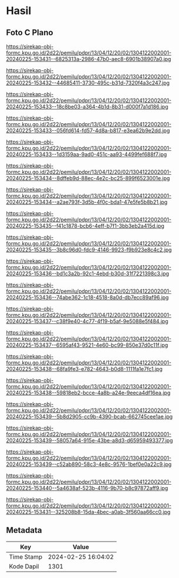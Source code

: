 # Hasil

## Foto C Plano

https://sirekap-obj-formc.kpu.go.id/2d22/pemilu/pdpr/13/04/12/20/02/1304122002001-20240225-153431--6825313a-2986-47b0-aec8-6901b38907a0.jpg

https://sirekap-obj-formc.kpu.go.id/2d22/pemilu/pdpr/13/04/12/20/02/1304122002001-20240225-153432--44685411-3730-495c-b31d-7320f4a3c247.jpg

https://sirekap-obj-formc.kpu.go.id/2d22/pemilu/pdpr/13/04/12/20/02/1304122002001-20240225-153433--18c8be03-a364-4b1d-8b31-d000f7a1d186.jpg

https://sirekap-obj-formc.kpu.go.id/2d22/pemilu/pdpr/13/04/12/20/02/1304122002001-20240225-153433--056fd614-fd57-4d8a-b817-e3ea62b9e2dd.jpg

https://sirekap-obj-formc.kpu.go.id/2d22/pemilu/pdpr/13/04/12/20/02/1304122002001-20240225-153433--1d3159aa-9ad0-451c-aa93-4499fef688f7.jpg

https://sirekap-obj-formc.kpu.go.id/2d22/pemilu/pdpr/13/04/12/20/02/1304122002001-20240225-153434--8dffeb9d-88ec-4e2c-bc25-899f6523001e.jpg

https://sirekap-obj-formc.kpu.go.id/2d22/pemilu/pdpr/13/04/12/20/02/1304122002001-20240225-153434--a2ae793f-3d5b-4f0c-bda1-47e5fe5b8b21.jpg

https://sirekap-obj-formc.kpu.go.id/2d22/pemilu/pdpr/13/04/12/20/02/1304122002001-20240225-153435--f41c1878-bcb6-4eff-b7f1-3bb3eb2a415d.jpg

https://sirekap-obj-formc.kpu.go.id/2d22/pemilu/pdpr/13/04/12/20/02/1304122002001-20240225-153435--3b8c96d0-fdc9-4146-9923-f9b923e8c4c2.jpg

https://sirekap-obj-formc.kpu.go.id/2d22/pemilu/pdpr/13/04/12/20/02/1304122002001-20240225-153436--bd1c3a2b-92c1-4ebd-b30d-31f7221398c3.jpg

https://sirekap-obj-formc.kpu.go.id/2d22/pemilu/pdpr/13/04/12/20/02/1304122002001-20240225-153436--74abe362-1c18-4518-8a0d-db7ecc89af96.jpg

https://sirekap-obj-formc.kpu.go.id/2d22/pemilu/pdpr/13/04/12/20/02/1304122002001-20240225-153437--c38f9e40-4c77-4f19-b5af-9e5088e5f484.jpg

https://sirekap-obj-formc.kpu.go.id/2d22/pemilu/pdpr/13/04/12/20/02/1304122002001-20240225-153437--6595af43-9521-4e60-bc99-850e37d0c11f.jpg

https://sirekap-obj-formc.kpu.go.id/2d22/pemilu/pdpr/13/04/12/20/02/1304122002001-20240225-153438--68fa9fe3-e782-4643-b0d8-1111fa1e7fc1.jpg

https://sirekap-obj-formc.kpu.go.id/2d22/pemilu/pdpr/13/04/12/20/02/1304122002001-20240225-153438--59818eb2-bcce-4a8b-a24e-9eeca4df16ea.jpg

https://sirekap-obj-formc.kpu.go.id/2d22/pemilu/pdpr/13/04/12/20/02/1304122002001-20240225-153439--5b8d2905-cc9b-4390-bcab-662745cee1ae.jpg

https://sirekap-obj-formc.kpu.go.id/2d22/pemilu/pdpr/13/04/12/20/02/1304122002001-20240225-153439--58057a64-915e-43be-a8d3-d65959493377.jpg

https://sirekap-obj-formc.kpu.go.id/2d22/pemilu/pdpr/13/04/12/20/02/1304122002001-20240225-153439--c52ab890-58c3-4e8c-9576-1bef0e0a22c9.jpg

https://sirekap-obj-formc.kpu.go.id/2d22/pemilu/pdpr/13/04/12/20/02/1304122002001-20240225-153440--5a4638af-523b-4116-9b70-b8c97872aff9.jpg

https://sirekap-obj-formc.kpu.go.id/2d22/pemilu/pdpr/13/04/12/20/02/1304122002001-20240225-153431--325208b8-15da-4bec-a0ab-3f560aa66cc0.jpg


## Metadata

| Key        | Value               |
| ---------- | ------------------- |
| Time Stamp | 2024-02-25 16:04:02 |
| Kode Dapil | 1301                |



